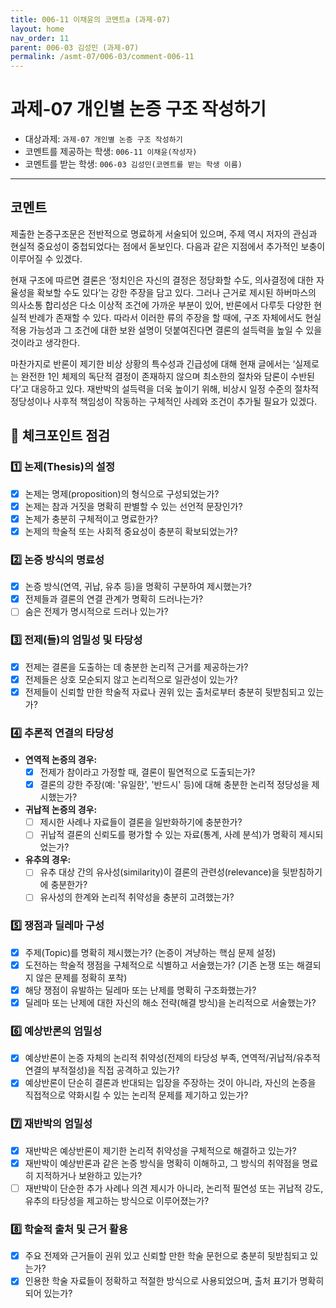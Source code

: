 ```yaml
---
title: 006-11 이채윤의 코멘트a (과제-07) 
layout: home
nav_order: 11
parent: 006-03 김성민 (과제-07)
permalink: /asmt-07/006-03/comment-006-11
---
```


# 과제-07 개인별 논증 구조 작성하기

- 대상과제: `과제-07 개인별 논증 구조 작성하기`
- 코멘트를 제공하는 학생: `006-11 이채윤(작성자)` 
- 코멘트를 받는 학생: `006-03 김성민(코멘트를 받는 학생 이름)` 

---

## 코멘트

제출한 논증구조문은 전반적으로 명료하게 서술되어 있으며, 주제 역시 저자의 관심과 현실적 중요성이 중첩되었다는 점에서 돋보인다. 다음과 같은 지점에서 추가적인 보충이 이루어질 수 있겠다.

현재 구조에 따르면 결론은 ‘정치인은 자신의 결정은 정당화할 수도, 의사결정에 대한 자율성을 확보할 수도 있다’는 강한 주장을 담고 있다. 그러나 근거로 제시된 하버마스의 의사소통 합리성은 다소 이상적 조건에 가까운 부분이 있어, 반론에서 다루듯 다양한 현실적 반례가 존재할 수 있다. 따라서 이러한 류의 주장을 할 때에, 구조 자체에서도 현실 적용 가능성과 그 조건에 대한 보완 설명이 덧붙여진다면 결론의 설득력을 높일 수 있을 것이라고 생각한다. 

마찬가지로 반론이 제기한 비상 상황의 특수성과 긴급성에 대해 현재 글에서는 ‘실제로는 완전한 1인 체제의 독단적 결정이 존재하지 않으며 최소한의 절차와 담론이 수반된다’고 대응하고 있다. 재반박의 설득력을 더욱 높이기 위해, 비상시 일정 수준의 절차적 정당성이나 사후적 책임성이 작동하는 구체적인 사례와 조건이 추가될 필요가 있겠다.

## 📌 체크포인트 점검

### 1️⃣ **논제(Thesis)의 설정**
- [x] 논제는 명제(proposition)의 형식으로 구성되었는가?
- [x] 논제는 참과 거짓을 명확히 판별할 수 있는 선언적 문장인가?
- [x] 논제가 충분히 구체적이고 명료한가?
- [x] 논제의 학술적 또는 사회적 중요성이 충분히 확보되었는가?

### 2️⃣ **논증 방식의 명료성**
- [x] 논증 방식(연역, 귀납, 유추 등)을 명확히 구분하여 제시했는가?
- [x] 전제들과 결론의 연결 관계가 명확히 드러나는가?
- [ ] 숨은 전제가 명시적으로 드러나 있는가?

### 3️⃣ **전제(들)의 엄밀성 및 타당성**
- [x] 전제는 결론을 도출하는 데 충분한 논리적 근거를 제공하는가?
- [x] 전제들은 상호 모순되지 않고 논리적으로 일관성이 있는가?
- [x] 전제들이 신뢰할 만한 학술적 자료나 권위 있는 출처로부터 충분히 뒷받침되고 있는가?

### 4️⃣ **추론적 연결의 타당성**
- **연역적 논증의 경우:**
  - [x] 전제가 참이라고 가정할 때, 결론이 필연적으로 도출되는가?
  - [x] 결론의 강한 주장(예: '유일한', '반드시' 등)에 대해 충분한 논리적 정당성을 제시했는가?

- **귀납적 논증의 경우:**
  - [ ] 제시한 사례나 자료들이 결론을 일반화하기에 충분한가?
  - [ ] 귀납적 결론의 신뢰도를 평가할 수 있는 자료(통계, 사례 분석)가 명확히 제시되었는가?

- **유추의 경우:**
  - [ ] 유추 대상 간의 유사성(similarity)이 결론의 관련성(relevance)을 뒷받침하기에 충분한가?
  - [ ] 유사성의 한계와 논리적 취약성을 충분히 고려했는가?

### 5️⃣ **쟁점과 딜레마 구성**
- [x] 주제(Topic)를 명확히 제시했는가? (논증이 겨냥하는 핵심 문제 설정)
- [x] 도전하는 학술적 쟁점을 구체적으로 식별하고 서술했는가? (기존 논쟁 또는 해결되지 않은 문제를 정확히 포착)
- [x] 해당 쟁점이 유발하는 딜레마 또는 난제를 명확히 구조화했는가?
- [x] 딜레마 또는 난제에 대한 자신의 해소 전략(해결 방식)을 논리적으로 서술했는가?

### 6️⃣ **예상반론의 엄밀성**
- [x] 예상반론이 논증 자체의 논리적 취약성(전제의 타당성 부족, 연역적/귀납적/유추적 연결의 부적절성)을 직접 공격하고 있는가?
- [x] 예상반론이 단순히 결론과 반대되는 입장을 주장하는 것이 아니라, 자신의 논증을 직접적으로 약화시킬 수 있는 논리적 문제를 제기하고 있는가?

### 7️⃣ **재반박의 엄밀성**
- [x] 재반박은 예상반론이 제기한 논리적 취약성을 구체적으로 해결하고 있는가?
- [x] 재반박이 예상반론과 같은 논증 방식을 명확히 이해하고, 그 방식의 취약점을 명료히 지적하거나 보완하고 있는가?
- [ ] 재반박이 단순한 추가 사례나 의견 제시가 아니라, 논리적 필연성 또는 귀납적 강도, 유추의 타당성을 제고하는 방식으로 이루어졌는가?

### 8️⃣ **학술적 출처 및 근거 활용**
- [x] 주요 전제와 근거들이 권위 있고 신뢰할 만한 학술 문헌으로 충분히 뒷받침되고 있는가?
- [x] 인용한 학술 자료들이 정확하고 적절한 방식으로 사용되었으며, 출처 표기가 명확히 되어 있는가?